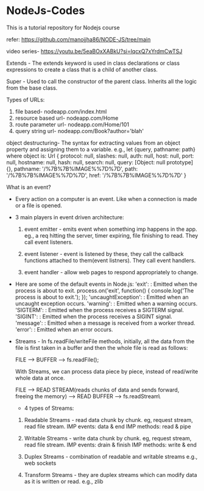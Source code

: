 # NodeJs-Codes
This is a tutorial repository for Nodejs course

refer:
https://github.com/manojjha86/NODE-JS/tree/main

video series-
https://youtu.be/5eaBOxXABkU?si=lqcxQ7xYrdmCwTSJ

Extends - The extends keyword is used in class declarations or class expressions to create a class that is a child of another class.

Super - Used to call the constructor of the parent class. Inherits all the logic from the base class.

Types of URLs:
1. file based- nodeapp.com/index.html
2. resource based url- nodeapp.com/Home
3. route parameter url- nodeapp.com/Home/101
4. query string url- nodeapp.com/Book?author='blah'

object destructuring-
The syntax for extracting values from an object property and assigning them to a variable.
e.g., let {query, pathname: path}
    where object is:
    Url {
        protocol: null,
        slashes: null,
        auth: null,
        host: null,
        port: null,
        hostname: null,
        hash: null,
        search: null,
        query: [Object: null prototype] {},
        pathname: '/%7B%7B%IMAGE%%7D%7D',
        path: '/%7B%7B%IMAGE%%7D%7D',
        href: '/%7B%7B%IMAGE%%7D%7D'
    }

What is an event?
-  Every action on a computer is an event. Like when a connection is made or a file is opened.

- 3 main players in event driven architecture:
    1. event emitter - emits event when something imp happens in the app. 
    eg., a req hitting the server, timer expiring, file finishing to read.
    They call event listeners.

    2. event listener - event is listened by these, they call the callback functions attached to them(event listners).
    They call event handlers.

    3. event handler - allow web pages to respond appropriately to change.

- Here are some of the default events in Node.js:
    'exit': : Emitted when the process is about to exit.
        process.on('exit', function() {
            console.log('The process is about to exit.');
        });
    'uncaughtException': : Emitted when an uncaught exception occurs.
    'warning': : Emitted when a warning occurs.
    'SIGTERM': : Emitted when the process receives a SIGTERM signal.
    'SIGINT': : Emitted when the process receives a SIGINT signal.
    'message': : Emitted when a message is received from a worker thread.
    'error': : Emitted when an error occurs.

- Streams - 
    In fs.readFile/writeFile methods, initially, all the data from the file is first taken in a buffer and then the whole file is read as follows:

    FILE --> BUFFER --> fs.readFile();

    With Streams, we can process data piece by piece, instead of read/write whole data at once.

    FILE --> READ STREAM(reads chunks of data and sends forward, freeing the memory) --> READ BUFFER --> fs.readStream\

    - 4 types of Streams:

    1. Readable Streams - read data chunk by chunk. eg, request stream, read file  stream.
    IMP events: data & end
    IMP methods: read & pipe

    2. Writable Streams - write data chunk by chunk. eg, request stream, read file  stream.
    IMP events: drain & finish
    IMP methods: write & end

    3. Duplex Streams - combination of readable and writable streams
    e.g., web sockets

    4. Transform Streams - they are duplex streams which can modify data as it is written or read.
    e.g., zlib